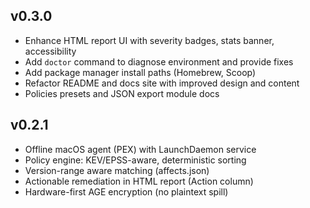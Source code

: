 ## v0.3.0
- Enhance HTML report UI with severity badges, stats banner, accessibility
- Add `doctor` command to diagnose environment and provide fixes
- Add package manager install paths (Homebrew, Scoop)
- Refactor README and docs site with improved design and content
- Policies presets and JSON export module docs

## v0.2.1
- Offline macOS agent (PEX) with LaunchDaemon service
- Policy engine: KEV/EPSS-aware, deterministic sorting
- Version-range aware matching (affects.json)
- Actionable remediation in HTML report (Action column)
- Hardware-first AGE encryption (no plaintext spill)
